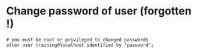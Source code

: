 # Change password of user (forgotten !) 

```
# you must be root or privileged to changed passwords
alter user training@localhost identified by 'password';
```
